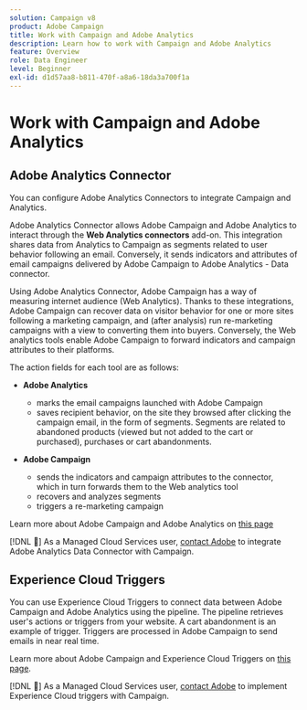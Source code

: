 ```yaml
---
solution: Campaign v8
product: Adobe Campaign
title: Work with Campaign and Adobe Analytics
description: Learn how to work with Campaign and Adobe Analytics
feature: Overview
role: Data Engineer
level: Beginner
exl-id: d1d57aa8-b811-470f-a8a6-18da3a700f1a
---
```

# Work with Campaign and Adobe Analytics


## Adobe Analytics Connector

You can configure Adobe Analytics Connectors to integrate Campaign and Analytics.

Adobe Analytics Connector allows Adobe Campaign and Adobe Analytics to interact through the **Web Analytics connectors** add-on. This integration shares data from Analytics to Campaign as segments related to user behavior following an email. Conversely, it sends indicators and attributes of email campaigns delivered by Adobe Campaign to Adobe Analytics - Data connector.

Using Adobe Analytics Connector, Adobe Campaign has a way of measuring internet audience (Web Analytics). Thanks to these integrations, Adobe Campaign can recover data on visitor behavior for one or more sites following a marketing campaign, and (after analysis) run re-marketing campaigns with a view to converting them into buyers. Conversely, the Web analytics tools enable Adobe Campaign to forward indicators and campaign attributes to their platforms.

The action fields for each tool are as follows:

* **Adobe Analytics**

    * marks the email campaigns launched with Adobe Campaign
    * saves recipient behavior, on the site they browsed after clicking the campaign email, in the form of segments. Segments are related to abandoned products (viewed but not added to the cart or purchased), purchases or cart abandonments.

* **Adobe Campaign**

    * sends the indicators and campaign attributes to the connector, which in turn forwards them to the Web analytics tool
    * recovers and analyzes segments
    * triggers a re-marketing campaign

Learn more about Adobe Campaign and Adobe Analytics on [this page](https://experienceleague.adobe.com/docs/campaign-classic/using/getting-started/connectors/adobe-analytics-data-connector.html)

[!DNL :speech_balloon:]  As a Managed Cloud Services user, [contact Adobe](../start/campaign-faq.md#support) to integrate Adobe Analytics Data Connector with Campaign.


## Experience Cloud Triggers

You can use Experience Cloud Triggers to connect data between Adobe Campaign and Adobe Analytics using the pipeline. The pipeline retrieves user's actions or triggers from your website. A cart abandonment is an example of trigger. Triggers are processed in Adobe Campaign to send emails in near real time.

Learn more about Adobe Campaign and Experience Cloud Triggers on [this page](https://experienceleague.adobe.com/docs/campaign-classic/using/integrating-with-adobe-experience-cloud/experience-triggers/about-triggers.html?lang=en).

[!DNL :speech_balloon:]  As a Managed Cloud Services user, [contact Adobe](../start/campaign-faq.md#support) to implement Experience Cloud triggers with Campaign.
